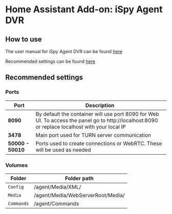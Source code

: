 # Home Assistant Add-on: iSpy Agent DVR

## How to use

The user manual for iSpy Agent DVR can be found [here](https://www.ispyconnect.com/userguide-agent-dvr.aspx)

Recommended settings can be found [here](https://github.com/doitandbedone/ispyagentdvr-docker#ispy-agent-dvr)

## Recommended settings

### Ports
| Port             | Description                                           |
| --------------------- | ----------------------------------------------------|
| **8090** | By default the container will use port 8090 for Web UI. To access the panel go to http://localhost:8090 or replace localhost with your local IP |
| **3478** | Main port used for TURN server communication  |
| **50000 - 50010** | Ports used to create connections or WebRTC. These will be used as needed |

### Volumes
| Folder             | Folder path                                         |
| --------------------- | ----------------------------------------------------|
| `Config`   | /agent/Media/XML/ |
| `Media`    | /agent/Media/WebServerRoot/Media/  |
| `Commands` | /agent/Commands |
